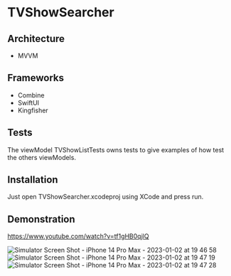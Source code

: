 # TVShowSearcher

## Architecture
- MVVM

## Frameworks
- Combine
- SwiftUI
- Kingfisher

## Tests

The viewModel TVShowListTests owns tests to give examples of how test the others viewModels.

## Installation

Just open TVShowSearcher.xcodeproj using XCode and press run.

## Demonstration

https://www.youtube.com/watch?v=tf1gHB0qjlQ

![Simulator Screen Shot - iPhone 14 Pro Max - 2023-01-02 at 19 46 58](https://user-images.githubusercontent.com/5570141/210282881-eb51b7ab-a9b9-4e5f-b1fa-98e4307d4e43.png)
![Simulator Screen Shot - iPhone 14 Pro Max - 2023-01-02 at 19 47 19](https://user-images.githubusercontent.com/5570141/210282875-723053cf-4131-478f-8e71-54c9ca1054cb.png)
![Simulator Screen Shot - iPhone 14 Pro Max - 2023-01-02 at 19 47 28](https://user-images.githubusercontent.com/5570141/210282864-82a06795-9b1f-4c36-9962-d76319b491a9.png)
